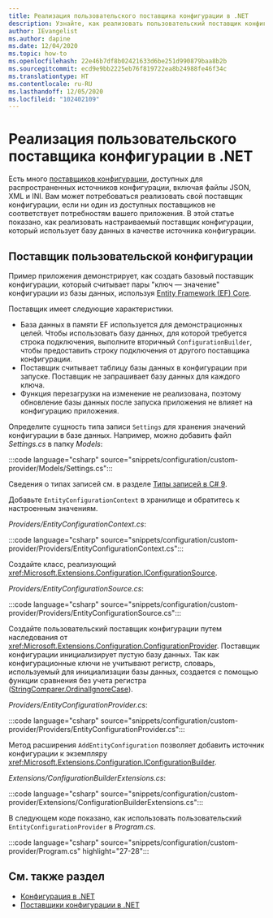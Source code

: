 ```yaml
---
title: Реализация пользовательского поставщика конфигурации в .NET
description: Узнайте, как реализовать пользовательский поставщик конфигурации в приложениях .NET.
author: IEvangelist
ms.author: dapine
ms.date: 12/04/2020
ms.topic: how-to
ms.openlocfilehash: 22e46b7df8b02421633d6be251d990879baa8b2b
ms.sourcegitcommit: ecd9e9bb2225eb76f819722ea8b24988fe46f34c
ms.translationtype: HT
ms.contentlocale: ru-RU
ms.lasthandoff: 12/05/2020
ms.locfileid: "102402109"
---
```

# <a name="implement-a-custom-configuration-provider-in-net"></a>Реализация пользовательского поставщика конфигурации в .NET

Есть много [поставщиков конфигурации](configuration-providers.md), доступных для распространенных источников конфигурации, включая файлы JSON, XML и INI. Вам может потребоваться реализовать свой поставщик конфигурации, если ни один из доступных поставщиков не соответствует потребностям вашего приложения. В этой статье показано, как реализовать настраиваемый поставщик конфигурации, который использует базу данных в качестве источника конфигурации.

## <a name="custom-configuration-provider"></a>Поставщик пользовательской конфигурации

Пример приложения демонстрирует, как создать базовый поставщик конфигурации, который считывает пары "ключ — значение" конфигурации из базы данных, используя [Entity Framework (EF) Core](/ef/core).

Поставщик имеет следующие характеристики.

- База данных в памяти EF используется для демонстрационных целей. Чтобы использовать базу данных, для которой требуется строка подключения, выполните вторичный `ConfigurationBuilder`, чтобы предоставить строку подключения от другого поставщика конфигурации.
- Поставщик считывает таблицу базы данных в конфигурации при запуске. Поставщик не запрашивает базу данных для каждого ключа.
- Функция перезагрузки на изменение не реализована, поэтому обновление базы данных после запуска приложения не влияет на конфигурацию приложения.

Определите сущность типа записи `Settings` для хранения значений конфигурации в базе данных. Например, можно добавить файл *Settings.cs* в папку *Models*:

:::code language="csharp" source="snippets/configuration/custom-provider/Models/Settings.cs":::

Сведения о типах записей см. в разделе [Типы записей в C# 9](../../csharp/whats-new/csharp-9.md#record-types).

Добавьте `EntityConfigurationContext` в хранилище и обратитесь к настроенным значениям.

*Providers/EntityConfigurationContext.cs*:

:::code language="csharp" source="snippets/configuration/custom-provider/Providers/EntityConfigurationContext.cs":::

Создайте класс, реализующий <xref:Microsoft.Extensions.Configuration.IConfigurationSource>.

*Providers/EntityConfigurationSource.cs*:

:::code language="csharp" source="snippets/configuration/custom-provider/Providers/EntityConfigurationSource.cs":::

Создайте пользовательский поставщик конфигурации путем наследования от <xref:Microsoft.Extensions.Configuration.ConfigurationProvider>. Поставщик конфигурации инициализирует пустую базу данных. Так как конфигурационные ключи не учитывают регистр, словарь, используемый для инициализации базы данных, создается с помощью функции сравнения без учета регистра ([StringComparer.OrdinalIgnoreCase](xref:System.StringComparer.OrdinalIgnoreCase)).

*Providers/EntityConfigurationProvider.cs*:

:::code language="csharp" source="snippets/configuration/custom-provider/Providers/EntityConfigurationProvider.cs":::

Метод расширения `AddEntityConfiguration` позволяет добавить источник конфигурации к экземпляру <xref:Microsoft.Extensions.Configuration.IConfigurationBuilder>.

*Extensions/ConfigurationBuilderExtensions.cs*:

:::code language="csharp" source="snippets/configuration/custom-provider/Extensions/ConfigurationBuilderExtensions.cs":::

В следующем коде показано, как использовать пользовательский `EntityConfigurationProvider` в *Program.cs*.

:::code language="csharp" source="snippets/configuration/custom-provider/Program.cs" highlight="27-28":::

## <a name="see-also"></a>См. также раздел

- [Конфигурация в .NET](configuration.md)
- [Поставщики конфигурации в .NET](configuration-providers.md)
